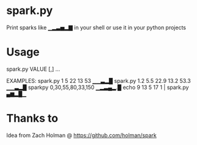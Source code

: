 spark.py
========

Print sparks like ▁▂▃▅▂▇ in your shell or use it in your python projects

Usage
=====
spark.py VALUE [,] ...

EXAMPLES:
  spark.py 1 5 22 13 53
  ▁▁▃▂█
  spark.py 1.2 5.5 22.9 13.2 53.3
  ▁▁▃▂█
  sparkpy 0,30,55,80,33,150
  ▁▂▃▄▂.█
  echo 9 13 5 17 1 | spark.py
  ▄▆▂█▁


 Thanks to
 =========
 Idea from Zach Holman @ https://github.com/holman/spark